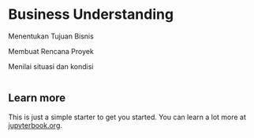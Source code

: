 # Business Understanding

 Menentukan Tujuan Bisnis

 Membuat Rencana Proyek

 Menilai situasi dan kondisi

```{bibliography}
```

## Learn more

This is just a simple starter to get you started.
You can learn a lot more at [jupyterbook.org](https://jupyterbook.org).

